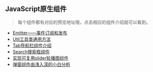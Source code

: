 
## JavaScript原生组件

> 每个组件都有对应的预览地址哦，点击相应的组件介绍就可以看到。

+ [Emitter——事件订阅和发布](https://github.com/suminhohu/Component/issues/3)
+ [Util工具类通用方法](https://github.com/suminhohu/Component/issues/4)
+ [Tab导航栏组件介绍](https://github.com/suminhohu/Component/issues/1)      
+ [Search搜索框组件](https://github.com/suminhohu/Component/issues/2)  
+ [实现可复用slider轮播图组件](https://github.com/suminhohu/Component/issues/5)
+ [弹窗组件由浅入深的小白分析 ](https://github.com/suminhohu/Component/issues/6)

